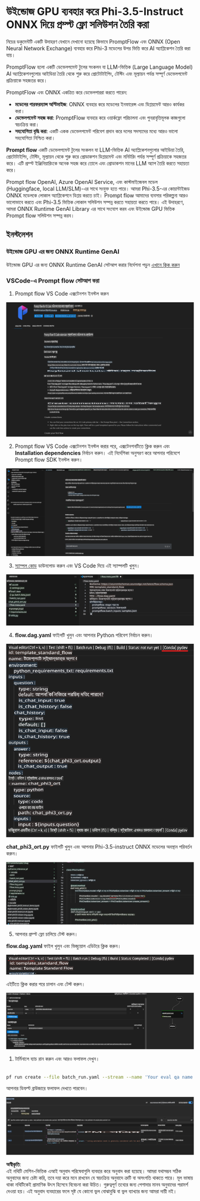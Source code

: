 # উইন্ডোজ GPU ব্যবহার করে Phi-3.5-Instruct ONNX দিয়ে প্রম্প্ট ফ্লো সলিউশন তৈরি করা

নিচের ডকুমেন্টটি একটি উদাহরণ যেখানে দেখানো হয়েছে কিভাবে PromptFlow এবং ONNX (Open Neural Network Exchange) ব্যবহার করে Phi-3 মডেলের উপর ভিত্তি করে AI অ্যাপ্লিকেশন তৈরি করা যায়।

PromptFlow হলো একটি ডেভেলপমেন্ট টুলের সংকলন যা LLM-ভিত্তিক (Large Language Model) AI অ্যাপ্লিকেশনগুলোর আইডিয়া তৈরি থেকে শুরু করে প্রোটোটাইপিং, টেস্টিং এবং মূল্যায়ন পর্যন্ত সম্পূর্ণ ডেভেলপমেন্ট প্রক্রিয়াকে সহজতর করে।

PromptFlow এবং ONNX একত্রিত করে ডেভেলপাররা করতে পারেন:

- **মডেলের পারফরম্যান্স অপ্টিমাইজ**: ONNX ব্যবহার করে মডেলের ইনফারেন্স এবং ডিপ্লয়মেন্ট আরও কার্যকর করা।
- **ডেভেলপমেন্ট সহজ করা**: PromptFlow ব্যবহার করে ওয়ার্কফ্লো পরিচালনা এবং পুনরাবৃত্তিমূলক কাজগুলো স্বয়ংক্রিয় করা।
- **সহযোগিতা বৃদ্ধি করা**: একটি একক ডেভেলপমেন্ট পরিবেশ প্রদান করে দলের সদস্যদের মধ্যে আরও ভালো সহযোগিতা নিশ্চিত করা।

**Prompt flow** একটি ডেভেলপমেন্ট টুলের সংকলন যা LLM-ভিত্তিক AI অ্যাপ্লিকেশনগুলোর আইডিয়া তৈরি, প্রোটোটাইপিং, টেস্টিং, মূল্যায়ন থেকে শুরু করে প্রোডাকশন ডিপ্লয়মেন্ট এবং মনিটরিং পর্যন্ত সম্পূর্ণ প্রক্রিয়াকে সহজতর করে। এটি প্রম্প্ট ইঞ্জিনিয়ারিংকে অনেক সহজ করে তোলে এবং প্রোডাকশন মানের LLM অ্যাপ তৈরি করতে সহায়তা করে।

Prompt flow OpenAI, Azure OpenAI Service, এবং কাস্টমাইজেবল মডেল (Huggingface, local LLM/SLM)-এর সাথে সংযুক্ত হতে পারে। আমরা Phi-3.5-এর কোয়ান্টাইজড ONNX মডেলকে লোকাল অ্যাপ্লিকেশনে ডিপ্লয় করতে চাই। Prompt flow আমাদের ব্যবসার পরিকল্পনা আরও ভালোভাবে করতে এবং Phi-3.5 ভিত্তিক লোকাল সলিউশন সম্পন্ন করতে সহায়তা করতে পারে। এই উদাহরণে, আমরা ONNX Runtime GenAI Library এর সাথে সংযোগ করব এবং উইন্ডোজ GPU ভিত্তিক Prompt flow সলিউশন সম্পন্ন করব।

## **ইনস্টলেশন**

### **উইন্ডোজ GPU এর জন্য ONNX Runtime GenAI**

উইন্ডোজ GPU এর জন্য ONNX Runtime GenAI সেটআপ করার নির্দেশনা পড়ুন [এখানে ক্লিক করুন](./ORTWindowGPUGuideline.md)

### **VSCode-এ Prompt flow সেটআপ করা**

1. Prompt flow VS Code এক্সটেনশন ইনস্টল করুন

![pfvscode](../../../../../../translated_images/pfvscode.79f42ae5dd93ed35c19d6d978ae75831fef40e0b8440ee48b893b5a0597d2260.bn.png)

2. Prompt flow VS Code এক্সটেনশন ইনস্টল করার পরে, এক্সটেনশনটিতে ক্লিক করুন এবং **Installation dependencies** নির্বাচন করুন। এই নির্দেশিকা অনুসরণ করে আপনার পরিবেশে Prompt flow SDK ইনস্টল করুন।

![pfsetup](../../../../../../translated_images/pfsetup.0c82d99c7760aac29833b37faf4329e67e22279b1c5f37a73724dfa9ebaa32ee.bn.png)

3. [স্যাম্পল কোড](../../../../../../code/09.UpdateSamples/Aug/pf/onnx_inference_pf) ডাউনলোড করুন এবং VS Code দিয়ে এই স্যাম্পলটি খুলুন।

![pfsample](../../../../../../translated_images/pfsample.7bf40b133a558d86356dd6bc0e480bad2659d9c5364823dae9b3e6784e6f2d25.bn.png)

4. **flow.dag.yaml** ফাইলটি খুলুন এবং আপনার Python পরিবেশ নির্বাচন করুন।

![pfdag](../../../../../../translated_images/pfdag.c5eb356fa3a96178cd594de9a5da921c4bbe646a9946f32aa20d344ccbeb51a0.bn.png)

   **chat_phi3_ort.py** ফাইলটি খুলুন এবং আপনার Phi-3.5-instruct ONNX মডেলের অবস্থান পরিবর্তন করুন।

![pfphi](../../../../../../translated_images/pfphi.fff4b0afea47c92c8481174dbf3092823906fca5b717fc642f78947c3e5bbb39.bn.png)

5. আপনার প্রম্প্ট ফ্লো চালিয়ে টেস্ট করুন।

**flow.dag.yaml** ফাইল খুলুন এবং ভিজ্যুয়াল এডিটরে ক্লিক করুন।

![pfv](../../../../../../translated_images/pfv.7af6ecd65784a98558b344ba69b5ba6233876823fb435f163e916a632394fc1e.bn.png)

এইটিতে ক্লিক করার পরে চালান এবং টেস্ট করুন।

![pfflow](../../../../../../translated_images/pfflow.9697e0fda67794bb0cf4b78d52e6f5a42002eec935bc2519933064afbbdd34f0.bn.png)

1. টার্মিনালে ব্যাচ রান করুন এবং আরও ফলাফল দেখুন।

```bash

pf run create --file batch_run.yaml --stream --name 'Your eval qa name'    

```

আপনার ডিফল্ট ব্রাউজারে ফলাফল দেখতে পারবেন।

![pfresult](../../../../../../translated_images/pfresult.972eb57dd5bec646e1aa01148991ba8959897efea396e42cf9d7df259444878d.bn.png)

**অস্বীকৃতি**:  
এই নথিটি মেশিন-ভিত্তিক এআই অনুবাদ পরিষেবাগুলি ব্যবহার করে অনুবাদ করা হয়েছে। আমরা যথাসম্ভব সঠিক অনুবাদের জন্য চেষ্টা করি, তবে দয়া করে মনে রাখবেন যে স্বয়ংক্রিয় অনুবাদে ত্রুটি বা অসংগতি থাকতে পারে। মূল ভাষায় থাকা নথিটিকেই প্রামাণিক উৎস হিসেবে বিবেচনা করা উচিত। গুরুত্বপূর্ণ তথ্যের জন্য পেশাদার মানব অনুবাদের পরামর্শ দেওয়া হয়। এই অনুবাদ ব্যবহারের ফলে সৃষ্ট যে কোনো ভুল বোঝাবুঝি বা ভুল ব্যাখ্যার জন্য আমরা দায়ী নই। 